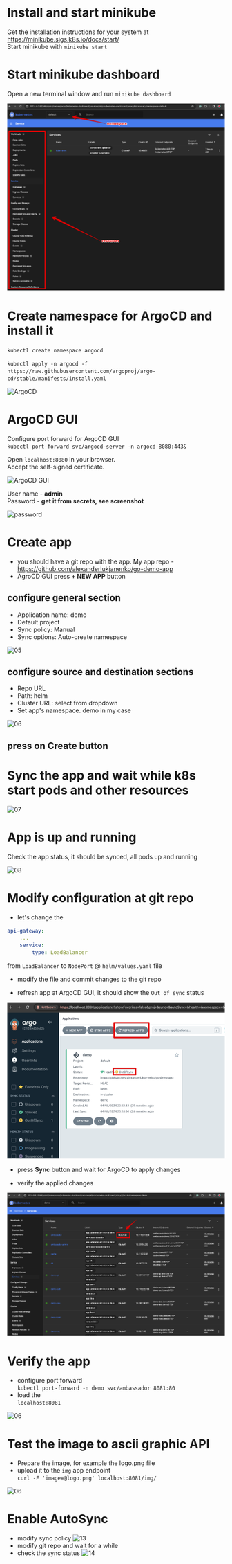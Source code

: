 # Install and start minikube

Get the installation instructions for your system at https://minikube.sigs.k8s.io/docs/start/ \
Start minikube with ```minikube start```



# Start minikube dashboard

Open a new terminal window and run ```minikube dashboard```

![Dashboard](./01_k8s.png "Dashboard")



# Create namespace for ArgoCD and install it

```kubectl create namespace argocd```

```kubectl apply -n argocd -f https://raw.githubusercontent.com/argoproj/argo-cd/stable/manifests/install.yaml```

![ArgoCD](./02_k8s.png "ArgoCD")



# ArgoCD GUI

Configure port forward for ArgoCD GUI \
```kubectl port-forward svc/argocd-server -n argocd 8080:443&```

Open ```localhost:8080``` in your browser. \
Accept the self-signed certificate.

![ArgoCD GUI](./03_k8s.png "ArgoCD GUI")

User name - **admin** \
Password - **get it from secrets, see screenshot**

![password](./04_k8s.png "password")



# Create app
- you should have a git repo with the app. My app repo - https://github.com/alexanderlukjanenko/go-demo-app
- AgroCD GUI press **+ NEW APP** button

## configure general section
- Application name: demo
- Default project
- Sync policy: Manual
- Sync options: Auto-create namespace 

![05](./05_k8s.png "05")

## configure source and destination sections
- Repo URL
- Path: helm
- Cluster URL: select from dropdown
- Set app's namespace. demo in my case 

![06](./06_k8s.png "06")

## press on Create button



# Sync the app and wait while k8s start pods and other resources

![07](./07_k8s.png "07")



# App is up and running

Check the app status, it should be synced, all pods up and running

![08](./08_k8s.png "08")



# Modify configuration at git repo
- let's change the 
```yaml
api-gateway: 
    ...
    service: 
        type: LoadBalancer
``` 

from ```LoadBalancer``` to ```NodePort``` @ ```helm/values.yaml``` file

- modify the file and commit changes to the git repo

- refresh app at ArgoCD GUI, it should show the ```Out of sync``` status

![06](./09_k8s.png "06")

- press **Sync** button and wait for ArgoCD to apply changes

- verify the applied changes

![06](./10_k8s.png "06")



# Verify the app
- configure port forward \
```kubectl port-forward -n demo svc/ambassador 8081:80```
- load the \
```localhost:8081```

![06](./11_k8s.png "06")



# Test the image to ascii graphic API
- Prepare the image, for example the logo.png file
- upload it to the ```img``` app endpoint \
```curl -F 'image=@logo.png' localhost:8081/img/```


![06](./12_k8s.png "06")

# Enable AutoSync
- modify sync policy
![13](./13_k8s.png "13")
- modify git repo and wait for a while
- check the sync status
![14](./14_k8s.png "14")